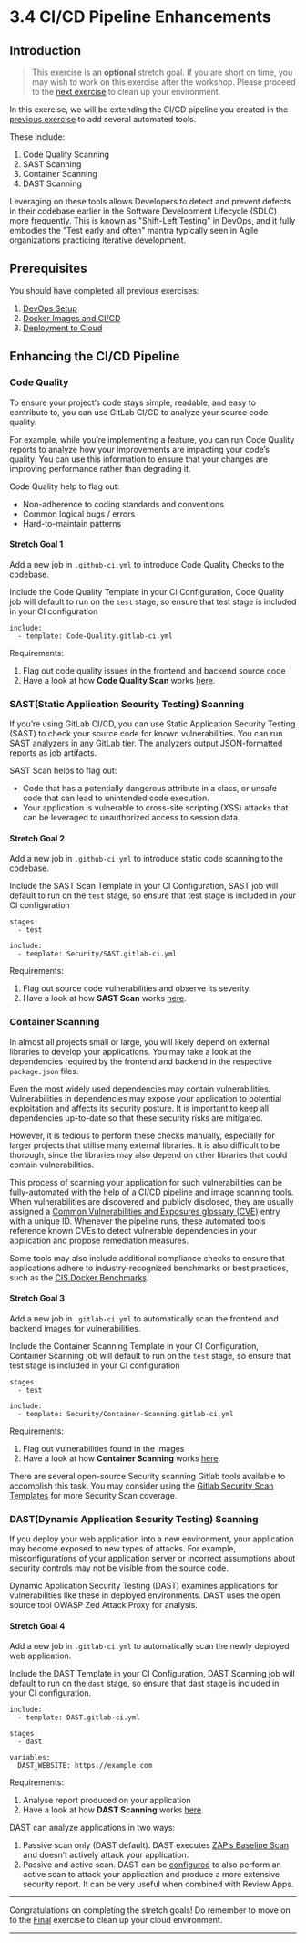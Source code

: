 # 3.4 CI/CD Pipeline Enhancements

## Introduction

> This exercise is an **optional** stretch goal. If you are short on time, you may wish to work on this exercise after the workshop. Please proceed to the [next exercise](./CleanUp) to clean up your environment.

In this exercise, we will be extending the CI/CD pipeline you created in the [previous exercise](./Docker-Images) to add several automated tools.

These include:

1. Code Quality Scanning
2. SAST Scanning
3. Container Scanning
4. DAST Scanning

Leveraging on these tools allows Developers to detect and prevent defects in their codebase earlier in the Software Development Lifecycle (SDLC) more frequently. This is known as "Shift-Left Testing" in DevOps, and it fully embodies the "Test early and often" mantra typically seen in Agile organizations practicing iterative development.

## Prerequisites

You should have completed all previous exercises:

1. [DevOps Setup](/docs/ci-cd/DevOps-Setup) 
2. [Docker Images and CI/CD](/docs/ci-cd/Docker-Images)
3. [Deployment to Cloud](/docs/infrastructure/Infrastructure-Setup)

## Enhancing the CI/CD Pipeline

### Code Quality

To ensure your project’s code stays simple, readable, and easy to contribute to, you can use GitLab CI/CD to analyze your source code quality.

For example, while you’re implementing a feature, you can run Code Quality reports to analyze how your improvements are impacting your code’s quality. You can use this information to ensure that your changes are improving performance rather than degrading it.

Code Quality help to flag out:

- Non-adherence to coding standards and conventions
- Common logical bugs / errors
- Hard-to-maintain patterns

#### Stretch Goal 1

Add a new job in `.github-ci.yml` to introduce Code Quality Checks to the codebase.

Include the Code Quality Template in your CI Configuration, Code Quality job will default to run on the `test` stage, so ensure that test stage is included in your CI configuration

```
include:
  - template: Code-Quality.gitlab-ci.yml
```

Requirements:

1. Flag out code quality issues in the frontend and backend source code
2. Have a look at how **Code Quality Scan** works [here](https://gitlab.com/gitlab-org/gitlab/-/blob/master/lib/gitlab/ci/templates/Jobs/Code-Quality.gitlab-ci.yml).

### SAST(Static Application Security Testing) Scanning

If you’re using GitLab CI/CD, you can use Static Application Security Testing (SAST) to check your source code for known vulnerabilities. You can run SAST analyzers in any GitLab tier. The analyzers output JSON-formatted reports as job artifacts.

SAST Scan helps to flag out:

- Code that has a potentially dangerous attribute in a class, or unsafe code that can lead to unintended code execution.
- Your application is vulnerable to cross-site scripting (XSS) attacks that can be leveraged to unauthorized access to session data.

#### Stretch Goal 2

Add a new job in `.github-ci.yml` to introduce static code scanning to the codebase.

Include the SAST Scan Template in your CI Configuration, SAST job will default to run on the `test` stage, so ensure that test stage is included in your CI configuration

```
stages:
  - test

include:
  - template: Security/SAST.gitlab-ci.yml
```

Requirements:

1. Flag out source code vulnerabilities and observe its severity.
2. Have a look at how **SAST Scan** works [here](https://gitlab.com/gitlab-org/gitlab/-/blob/master/lib/gitlab/ci/templates/Jobs/SAST.gitlab-ci.yml).

### Container Scanning

In almost all projects small or large, you will likely depend on external libraries to develop your applications. You may take a look at the dependencies required by the frontend and backend in the respective `package.json` files.

Even the most widely used dependencies may contain vulnerabilities. Vulnerabilities in dependencies may expose your application to potential exploitation and affects its security posture. It is important to keep all dependencies up-to-date so that these security risks are mitigated.

However, it is tedious to perform these checks manually, especially for larger projects that utilise many external libraries. It is also difficult to be thorough, since the libraries may also depend on other libraries that could contain vulnerabilities.

This process of scanning your application for such vulnerabilities can be fully-automated with the help of a CI/CD pipeline and image scanning tools. When vulnerabilities are discovered and publicly disclosed, they are usually assigned a [Common Vulnerabilities and Exposures glossary (CVE)](https://cve.mitre.org/) entry with a unique ID. Whenever the pipeline runs, these automated tools reference known CVEs to detect vulnerable dependencies in your application and propose remediation measures.

Some tools may also include additional compliance checks to ensure that applications adhere to industry-recognized benchmarks or best practices, such as the [CIS Docker Benchmarks](https://www.cisecurity.org/benchmark/docker/).

#### Stretch Goal 3

Add a new job in `.gitlab-ci.yml` to automatically scan the frontend and backend images for vulnerabilities.

Include the Container Scanning Template in your CI Configuration, Container Scanning job will default to run on the `test` stage, so ensure that test stage is included in your CI configuration

```
stages:
  - test

include:
  - template: Security/Container-Scanning.gitlab-ci.yml
```

Requirements:

1. Flag out vulnerabilities found in the images
2. Have a look at how **Container Scanning** works [here](https://gitlab.com/gitlab-org/gitlab/-/blob/master/lib/gitlab/ci/templates/Security/Container-Scanning.gitlab-ci.yml).

There are several open-source Security scanning Gitlab tools available to accomplish this task. You may consider using the [Gitlab Security Scan Templates](https://gitlab.com/gitlab-org/gitlab/-/tree/master/lib/gitlab/ci/templates/Security) for more Security Scan coverage.

### DAST(Dynamic Application Security Testing) Scanning

If you deploy your web application into a new environment, your application may become exposed to new types of attacks. For example, misconfigurations of your application server or incorrect assumptions about security controls may not be visible from the source code.

Dynamic Application Security Testing (DAST) examines applications for vulnerabilities like these in deployed environments. DAST uses the open source tool OWASP Zed Attack Proxy for analysis.

#### Stretch Goal 4

Add a new job in `.gitlab-ci.yml` to automatically scan the newly deployed web application.

Include the DAST Template in your CI Configuration, DAST Scanning job will default to run on the `dast` stage, so ensure that dast stage is included in your CI configuration.

```
include:
  - template: DAST.gitlab-ci.yml

stages:
  - dast

variables:
  DAST_WEBSITE: https://example.com
```

Requirements:

1. Analyse report produced on your application
2. Have a look at how **DAST Scanning** works [here](https://gitlab.com/gitlab-org/gitlab/-/blob/master/lib/gitlab/ci/templates/Security/DAST.gitlab-ci.yml).

DAST can analyze applications in two ways:
1. Passive scan only (DAST default). DAST executes [ZAP’s Baseline Scan](https://www.zaproxy.org/docs/docker/baseline-scan/) and doesn’t actively attack your application.
2. Passive and active scan. DAST can be [configured](https://docs.gitlab.com/ee/user/application_security/dast/#full-scan) to also perform an active scan to attack your application and produce a more extensive security report. It can be very useful when combined with Review Apps.

---

Congratulations on completing the stretch goals! Do remember to move on to the [Final](/docs/infrastructure/CleanUp)  exercise to clean up your cloud environment.

---